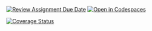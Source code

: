 [![Review Assignment Due Date](https://classroom.github.com/assets/deadline-readme-button-22041afd0340ce965d47ae6ef1cefeee28c7c493a6346c4f15d667ab976d596c.svg)](https://classroom.github.com/a/qsam7Uxz)
[![Open in Codespaces](https://classroom.github.com/assets/launch-codespace-2972f46106e565e64193e422d61a12cf1da4916b45550586e14ef0a7c637dd04.svg)](https://classroom.github.com/open-in-codespaces?assignment_repo_id=18870547)

[![Coverage Status](https://coveralls.io/repos/github/ULL-ESIT-INF-DSI-2425/prct09-sockets-funko-app-InesCabreraBetancor/badge.svg?branch=main)](https://coveralls.io/github/ULL-ESIT-INF-DSI-2425/prct09-sockets-funko-app-InesCabreraBetancor?branch=main)
